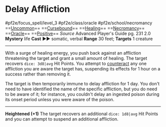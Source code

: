 # Delay Affliction
#pf2e/focus_spell/level_3 #pf2e/class/oracle #pf2e/school/necromancy 
==[Uncommon](Uncommon.md)== ==[Cursebound](Cursebound.md)== ==[Healing](Healing.md)== ==[Necromancy](Necromancy.md)== ==[Oracle](Oracle.md)== ==[Positive](Positive.md)==
*Source* Advanced Player's Guide pg. 231 2.0
**Mystery** life
**Cast** ►► somatic, verbal
**Range** 30 feet; **Targets** 1 creature

---
With a surge of healing energy, you push back against an affliction threatening the target and grant a small amount of healing. The target recovers `dice: 3d8|avg` Hit Points. You attempt to [counteract](Counteracting.md) any one affliction you are aware the target has, suspending its effects for 1 hour on a success rather than removing it.

The target is then temporarily immune to delay affliction for 1 day. You don't need to have identified the name of the specific affliction, but you do need to be aware of it; for instance, you couldn't delay an ingested poison during its onset period unless you were aware of the poison.

<hr>

**Heightened (+1)** The target recovers an additional `dice: 1d8|avg` Hit Points and you can attempt to suspend an additional affliction.